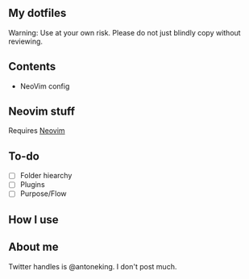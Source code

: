 ## My dotfiles
Warning: Use at your own risk. Please do not just blindly copy without reviewing.

## Contents
- NeoVim config


## Neovim stuff

Requires [Neovim](https://neovim.io/)

## To-do
- [ ] Folder hiearchy
- [ ] Plugins
- [ ] Purpose/Flow

## How I use


## About me
Twitter handles is @antoneking. I don't post much.
